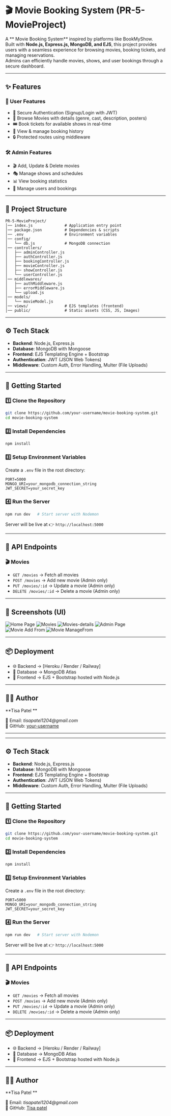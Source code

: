 # 🎬 Movie Booking System (PR-5-MovieProject)

A ** Movie Booking System** inspired by platforms like BookMyShow.  
Built with **Node.js, Express.js, MongoDB, and EJS**, this project provides users with a seamless experience for browsing movies, booking tickets, and managing reservations.  
Admins can efficiently handle movies, shows, and user bookings through a secure dashboard.

---

## ✨ Features

### 👤 User Features
- 🔑 Secure Authentication (Signup/Login with JWT)
- 🎥 Browse Movies with details (genre, cast, description, posters)
- 🎟 Book tickets for available shows in real-time
- 📅 View & manage booking history
- 🔒 Protected routes using middleware

### 🛠️ Admin Features
- 🎬 Add, Update & Delete movies
- 🎭 Manage shows and schedules
- 📊 View booking statistics
- 👥 Manage users and bookings

---

## 📂 Project Structure

```
PR-5-MovieProject/
│── index.js              # Application entry point
│── package.json          # Dependencies & scripts
│── .env                  # Environment variables
│── config/
│   └── db.js             # MongoDB connection
│── controllers/
│   ├── adminController.js
│   ├── authController.js
│   ├── bookingController.js
│   ├── movieController.js
│   ├── showController.js
│   └── userController.js
│── middlewares/
│   ├── authMiddleware.js
│   ├── errorMiddleware.js
│   └── upload.js
│── models/
│   └── movieModel.js
│── views/                # EJS templates (frontend)
│── public/               # Static assets (CSS, JS, Images)
```

---

## ⚙️ Tech Stack

- **Backend**: Node.js, Express.js  
- **Database**: MongoDB with Mongoose  
- **Frontend**: EJS Templating Engine + Bootstrap  
- **Authentication**: JWT (JSON Web Tokens)  
- **Middleware**: Custom Auth, Error Handling, Multer (File Uploads)  

---

## 🚀 Getting Started

### 1️⃣ Clone the Repository
```bash
git clone https://github.com/your-username/movie-booking-system.git
cd movie-booking-system
```

### 2️⃣ Install Dependencies
```bash
npm install
```

### 3️⃣ Setup Environment Variables
Create a `.env` file in the root directory:
```env
PORT=5000
MONGO_URI=your_mongodb_connection_string
JWT_SECRET=your_secret_key
```

### 4️⃣ Run the Server
```bash
npm run dev   # Start server with Nodemon
```
Server will be live at 👉 `http://localhost:5000`

---

## 📡 API Endpoints
 
### 🎬 Movies
- `GET /movies` → Fetch all movies  
- `POST /movies` → Add new movie (Admin only)  
- `PUT /movies/:id` → Update a movie (Admin only)  
- `DELETE /movies/:id` → Delete a movie (Admin only)  

---

## 📸 Screenshots (UI)
 ![Home Page](<c:\Users\trpat\OneDrive\Pictures\Screenshots\Screenshot 2025-08-23 013341.png>)
 ![Movies](<c:\Users\trpat\OneDrive\Pictures\Screenshots\Screenshot 2025-08-23 013405.png>)
 ![Movies-details](<c:\Users\trpat\OneDrive\Pictures\Screenshots\Screenshot 2025-08-23 013456.png>)
 ![Admin Page](<c:\Users\trpat\OneDrive\Pictures\Screenshots\Screenshot 2025-08-23 013521.png>)
 ![Movie Add From](<c:\Users\trpat\OneDrive\Pictures\Screenshots\Screenshot 2025-08-23 013609.png>)
 ![Movie ManageFrom](<c:\Users\trpat\OneDrive\Pictures\Screenshots\Screenshot 2025-08-23 013630.png>)

---

## 📦 Deployment

- 🌐 Backend → [Heroku / Render / Railway]  
- 💾 Database → MongoDB Atlas  
- 🎨 Frontend → EJS + Bootstrap hosted with Node.js  

---

## 👨‍💻 Author

**Tisa Patel **   

📧 Email: _tisapatel1204@gmail.com_   
🐙 GitHub: [your-username](https://github.com/your-username)

---



---

## ⚙️ Tech Stack

- **Backend**: Node.js, Express.js  
- **Database**: MongoDB with Mongoose  
- **Frontend**: EJS Templating Engine + Bootstrap  
- **Authentication**: JWT (JSON Web Tokens)  
- **Middleware**: Custom Auth, Error Handling, Multer (File Uploads)  

---

## 🚀 Getting Started

### 1️⃣ Clone the Repository
```bash
git clone https://github.com/your-username/movie-booking-system.git
cd movie-booking-system
```

### 2️⃣ Install Dependencies
```bash
npm install
```

### 3️⃣ Setup Environment Variables
Create a `.env` file in the root directory:
```env
PORT=5000
MONGO_URI=your_mongodb_connection_string
JWT_SECRET=your_secret_key
```

### 4️⃣ Run the Server
```bash
npm run dev   # Start server with Nodemon
```
Server will be live at 👉 `http://localhost:5000`

---

## 📡 API Endpoints
 
### 🎬 Movies
- `GET /movies` → Fetch all movies  
- `POST /movies` → Add new movie (Admin only)  
- `PUT /movies/:id` → Update a movie (Admin only)  
- `DELETE /movies/:id` → Delete a movie (Admin only)  

---

## 📦 Deployment

- 🌐 Backend → [Heroku / Render / Railway]  
- 💾 Database → MongoDB Atlas  
- 🎨 Frontend → EJS + Bootstrap hosted with Node.js  

---

## 👨‍💻 Author

**Tisa Patel **   

📧 Email: _tisapatel1204@gmail.com_   
🐙 GitHub: [Tisa patel](https://github.com/Tisapatel)
